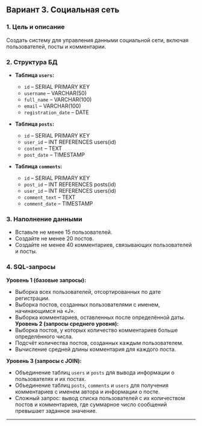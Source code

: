 
## Вариант 3. Социальная сеть

### 1. Цель и описание
Создать систему для управления данными социальной сети, включая пользователей, посты и комментарии.

### 2. Структура БД
- **Таблица `users`:**
    - `id` – SERIAL PRIMARY KEY
    - `username` – VARCHAR(50)
    - `full_name` – VARCHAR(100)
    - `email` – VARCHAR(100)
    - `registration_date` – DATE

- **Таблица `posts`:**
    - `id` – SERIAL PRIMARY KEY
    - `user_id` – INT REFERENCES users(id)
    - `content` – TEXT
    - `post_date` – TIMESTAMP

- **Таблица `comments`:**
    - `id` – SERIAL PRIMARY KEY
    - `post_id` – INT REFERENCES posts(id)
    - `user_id` – INT REFERENCES users(id)
    - `comment_text` – TEXT
    - `comment_date` – TIMESTAMP

### 3. Наполнение данными
- Вставьте не менее 15 пользователей.
- Создайте не менее 20 постов.
- Создайте не менее 40 комментариев, связывающих пользователей и посты.

### 4. SQL‑запросы

**Уровень 1 (базовые запросы):**
- Выборка всех пользователей, отсортированных по дате регистрации.
- Выборка постов, созданных пользователями с именем, начинающимся на «J».
- Выборка комментариев, оставленных после определённой даты.
**Уровень 2 (запросы среднего уровня):**
- Выборка постов, у которых количество комментариев больше определённого числа.
- Подсчёт количества постов, созданных каждым пользователем.
- Вычисление средней длины комментария для каждого поста.

**Уровень 3 (запросы с JOIN):**
- Объединение таблиц `users` и `posts` для вывода информации о пользователях и их постах. 
- Объединение таблиц `posts`, `comments` и `users` для получения комментариев с именем автора и информации о посте.
- Сложный запрос: вывод списка пользователей с их количеством постов и комментариев, где суммарное число сообщений превышает заданное значение.

---